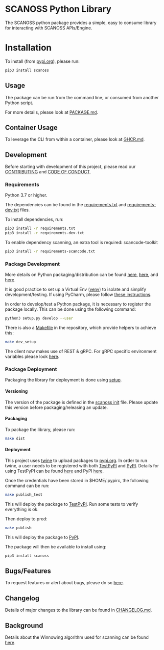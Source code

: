 # SCANOSS Python Library
The SCANOSS python package provides a simple, easy to consume library for interacting with SCANOSS APIs/Engine.

# Installation
To install (from [pypi.org](https://pypi.org/project/scanoss)), please run:
```bash
pip3 install scanoss
```

## Usage
The package can be run from the command line, or consumed from another Python script.

For more details, please look at [PACKAGE.md](PACKAGE.md).

## Container Usage
To leverage the CLI from within a container, please look at [GHCR.md](GHCR.md).

## Development
Before starting with development of this project, please read our [CONTRIBUTING](CONTRIBUTING.md) and [CODE OF CONDUCT](CODE_OF_CONDUCT.md).

### Requirements
Python 3.7 or higher.

The dependencies can be found in the [requirements.txt](requirements.txt) and [requirements-dev.txt](requirements-dev.txt) files.

To install dependencies, run:
```bash
pip3 install -r requirements.txt
pip3 install -r requirements-dev.txt
```

To enable dependency scanning, an extra tool is required: scancode-toolkit
```bash
pip3 install -r requirements-scancode.txt
```

### Package Development
More details on Python packaging/distribution can be found [here](https://packaging.python.org/overview/), [here](https://packaging.python.org/guides/distributing-packages-using-setuptools/), and [here](https://packaging.python.org/guides/using-testpypi/#using-test-pypi).

It is good practice to set up a Virtual Env ([venv](https://docs.python.org/3/library/venv.html)) to isolate and simplify development/testing.
If using PyCharm, please follow [these instructions](https://www.jetbrains.com/help/pycharm/creating-virtual-environment.html).

In order to develop/test a Python package, it is necessary to register the package locally. This can be done using the following command:
```bash
python3 setup.py develop --user
```
There is also a [Makefile](Makefile) in the repository, which provide helpers to achieve this:
```bash
make dev_setup
```
The client now makes use of REST & gRPC. For gRPC specific environment variables please look [here](https://github.com/grpc/grpc/blob/master/doc/environment_variables.md).

### Package Deployment
Packaging the library for deployment is done using [setup](https://docs.python.org/3/distutils/setupscript.html).

#### Versioning
The version of the package is defined in the [scanoss init](src/scanoss/__init__.py) file. Please update this version before packaging/releasing an update.

#### Packaging
To package the library, please run:
```bash
make dist
```

#### Deployment
This project uses [twine](https://twine.readthedocs.io/en/latest/) to upload packages to [pypi.org](https://pypi.org).
In order to run twine, a user needs to be registered with both [TestPyPI](https://test.pypi.org) and [PyPI](https://pypi.org).
Details for using TestPyPI can be found [here](https://packaging.python.org/guides/using-testpypi) and PyPI [here](https://packaging.python.org/guides/distributing-packages-using-setuptools/#uploading-your-project-to-pypi).

Once the credentials have been stored in $HOME/.pypirc, the following command can be run:
```bash
make publish_test
```
This will deploy the package to [TestPyPI](https://test.pypi.org/project/scanoss). Run some tests to verify everything is ok.

Then deploy to prod:
```bash
make publish
```
This will deploy the package to [PyPI](https://pypi.org/project/scanoss).

The package will then be available to install using:
```bash
pip3 install scanoss
```

## Bugs/Features
To request features or alert about bugs, please do so [here](https://github.com/scanoss/scanoss.py/issues).

## Changelog
Details of major changes to the library can be found in [CHANGELOG.md](CHANGELOG.md).

## Background
Details about the Winnowing algorithm used for scanning can be found [here](WINNOWING.md).
